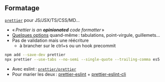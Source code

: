 ## Formatage

[`prettier`](https://github.com/prettier/prettier) pour JS/JSX/TS/CSS/MD…

* « *Prettier is an **opinionated** code formatter* »
* [Quelques options](https://prettier.io/docs/en/options.html) quand-même : tabulations, point-virgule, guillemets…
* Pas de validation mais une réécriture
  * à brancher sur le ctrl+s ou un hook precommit

```sh
npm add --save-dev prettier
npx prettier --use-tabs --no-semi --single-quote --trailing-comma es5 .
```

* Avec eslint : [`prettier/prettier`](https://github.com/prettier/eslint-plugin-prettier)
* Pour marier les deux : [prettier-eslint](https://github.com/prettier/prettier-eslint) + [prettier-eslint-cli](https://github.com/prettier/prettier-eslint-cli)